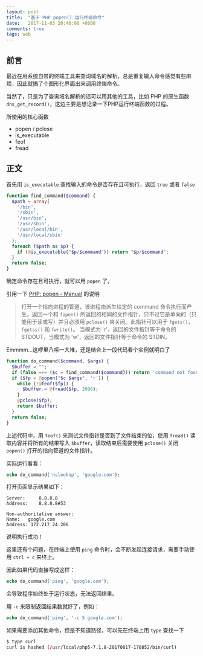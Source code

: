 ```yaml
---
layout: post
title:  "基于 PHP popen() 运行终端命令"
date:   2017-11-03 20:40:00 +0800
comments: true
tags: web
---
```

## 前言

最近在用系统自带的终端工具来查询域名的解析，总是重复输入命令感觉有些麻烦，因此就搞了个图形化界面出来调用终端命令。

当然了，只是为了查询域名解析的话可以用其他的工具，比如 PHP 的原生函数 `dns_get_record()`，这边主要是想记录一下PHP运行终端函数的过程。

所使用的核心函数

- popen / pclose
- is_executable
- feof
- fread

## 正文

首先用 `is_executable` 查找输入的命令是否存在且可执行，返回 `true` 或者 `false`

```php
function find_command($command) {
  $path = array(
    '/bin',
    '/sbin',
    '/usr/bin',
    '/usr/sbin',
    '/usr/local/bin',
    '/usr/local/sbin'
  );
  foreach ($path as $p) {
    if (@is_executable("$p/$command")) return "$p/$command";
  }
  return false;
}
```

确定命令存在且可执行，就可以用 `popen` 了。

引用一下 [PHP: popen - Manual](http://php.net/manual/zh/function.popen.php) 的说明

> 打开一个指向进程的管道，该进程由派生给定的 command 命令执行而产生。返回一个和 `fopen()` 所返回的相同的文件指针，只不过它是单向的（只能用于读或写）并且必须用 `pclose()` 来关闭。此指针可以用于 `fgets()`，`fgetss()` 和 `fwrite()`。 当模式为 'r'，返回的文件指针等于命令的 STDOUT，当模式为 'w'，返回的文件指针等于命令的 STDIN。

Emmmm...这啰里八嗦一大堆，还是结合上一段代码看个实例就明白了

```php
function do_command($command, $args) {
  $buffer = "";
  if (false === ($c = find_command($command))) return 'command not found';
  if ($fp = @popen("$c $args", 'r')) {
    while (!@feof($fp)) {
      $buffer.= @fread($fp, 2096);
    }
    @pclose($fp);
    return $buffer;
  }
  return false;
}
```

上述代码中，用 `feof()` 来测试文件指针是否到了文件结束的位，使用 `fread()` 读取内容并将所有的结果写入 `$buffer`，读取结束后需要使用 `pclose()` 关闭 `popen()` 打开的指向管道的文件指针。

实际运行看看：

```php
echo do_command('nslookup', 'google.com');
```

打开页面显示结果如下：

```
Server:		8.8.8.8
Address:	8.8.8.8#53

Non-authoritative answer:
Name:	google.com
Address: 172.217.24.206
```

说明执行成功！

这里还有个问题，在终端上使用 `ping` 命令时，会不断发起连接请求，需要手动使用 `ctrl + c` 来终止。

因此如果代码直接写成这样：

```php
echo do_command('ping', 'google.com');
```

会导致程序始终处于运行状态，无法返回结果。

用 `-c` 来限制返回结果数就好了，例如：

```php
echo do_command('ping', '-c 5 google.com');
```

如果需要添加其他命令，但是不知道路径，可以先在终端上用 `type` 查找一下

```bash
$ type curl
curl is hashed (/usr/local/php5-7.1.8-20170817-170852/bin/curl)
```